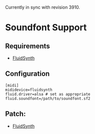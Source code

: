 Currently in sync with revision 3910.

# Soundfont Support

## Requirements

* [FluidSynth](http://www.fluidsynth.org/)

## Configuration

	[midi]
	mididevice=fluidsynth
	fluid.driver=alsa # set as appropriate
	fluid.soundfont=/path/to/soundfont.sf2

## Patch:

* [FluidSynth](http://www.vogons.org/viewtopic.php?f=32&t=27831&start=20#p385413)
